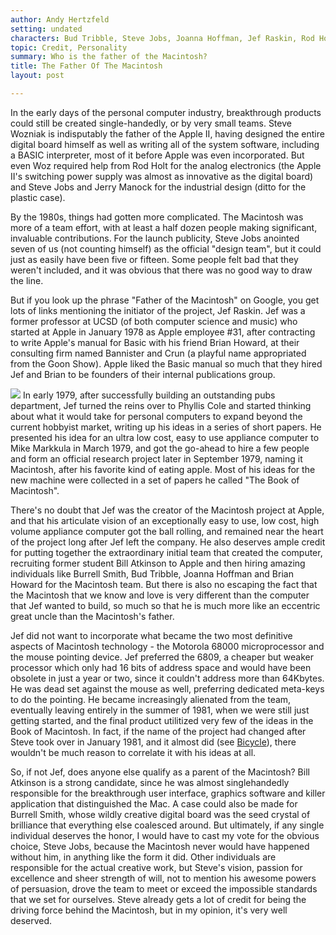 ```yaml
---
author: Andy Hertzfeld
setting: undated
characters: Bud Tribble, Steve Jobs, Joanna Hoffman, Jef Raskin, Rod Holt, Burrell Smith, Brian Howard, Steve Wozniak, Jerry Manock, Bill Atkinson, Mike Markkula
topic: Credit, Personality
summary: Who is the father of the Macintosh?
title: The Father Of The Macintosh
layout: post

---
```


In the early days of the personal computer industry, breakthrough products could still be created single-handedly, or by very small teams. Steve Wozniak is indisputably the father of the Apple II, having designed the entire digital board himself as well as writing all of the system software, including a BASIC interpreter, most of it before Apple was even incorporated. But even Woz required help from Rod Holt for the analog electronics (the Apple II's switching power supply was almost as innovative as the digital board) and Steve Jobs and Jerry Manock for the industrial design (ditto for the plastic case).

  
  
  
  
By the 1980s, things had gotten more complicated. The Macintosh was more of a team effort, with at least a half dozen people making significant, invaluable contributions. For the launch publicity, Steve Jobs anointed seven of us (not counting himself) as the official "design team", but it could just as easily have been five or fifteen. Some people felt bad that they weren't included, and it was obvious that there was no good way to draw the line.  
  
  
But if you look up the phrase "Father of the Macintosh" on Google, you get lots of links mentioning the initiator of the project, Jef Raskin. Jef was a former professor at UCSD (of both computer science and music) who started at Apple in January 1978 as Apple employee #31, after contracting to write Apple's manual for Basic with his friend Brian Howard, at their consulting firm named Bannister and Crun (a playful name appropriated from the Goon Show). Apple liked the Basic manual so much that they hired Jef and Brian to be founders of their internal publications group.  
  
  
 [![](images/Macintosh/jef_t.jpg)](images/Macintosh/jef.jpg) In early 1979, after successfully building an outstanding pubs department, Jef turned the reins over to Phyllis Cole and started thinking about what it would take for personal computers to expand beyond the current hobbyist market, writing up his ideas in a series of short papers. He presented his idea for an ultra low cost, easy to use appliance computer to Mike Markkula in March 1979, and got the go-ahead to hire a few people and form an official research project later in September 1979, naming it Macintosh, after his favorite kind of eating apple. Most of his ideas for the new machine were collected in a set of papers he called "The Book of Macintosh".  
  
  
 There's no doubt that Jef was the creator of the Macintosh project at Apple, and that his articulate vision of an exceptionally easy to use, low cost, high volume appliance computer got the ball rolling, and remained near the heart of the project long after Jef left the company. He also deserves ample credit for putting together the extraordinary initial team that created the computer, recruiting former student Bill Atkinson to Apple and then hiring amazing individuals like Burrell Smith, Bud Tribble, Joanna Hoffman and Brian Howard for the Macintosh team. But there is also no escaping the fact that the Macintosh that we know and love is very different than the computer that Jef wanted to build, so much so that he is much more like an eccentric great uncle than the Macintosh's father.  
  
  
 Jef did not want to incorporate what became the two most definitive aspects of Macintosh technology - the Motorola 68000 microprocessor and the mouse pointing device. Jef preferred the 6809, a cheaper but weaker processor which only had 16 bits of address space and would have been obsolete in just a year or two, since it couldn't address more than 64Kbytes. He was dead set against the mouse as well, preferring dedicated meta-keys to do the pointing. He became increasingly alienated from the team, eventually leaving entirely in the summer of 1981, when we were still just getting started, and the final product utilitized very few of the ideas in the Book of Macintosh. In fact, if the name of the project had changed after Steve took over in January 1981, and it almost did (see [Bicycle](/bicycle)), there wouldn't be much reason to correlate it with his ideas at all.  
  
  
 So, if not Jef, does anyone else qualify as a parent of the Macintosh? Bill Atkinson is a strong candidate, since he was almost singlehandedly responsible for the breakthrough user interface, graphics software and killer application that distinguished the Mac. A case could also be made for Burrell Smith, whose wildly creative digital board was the seed crystal of brilliance that everything else coalesced around. But ultimately, if any single individual deserves the honor, I would have to cast my vote for the obvious choice, Steve Jobs, because the Macintosh never would have happened without him, in anything like the form it did. Other individuals are responsible for the actual creative work, but Steve's vision, passion for excellence and sheer strength of will, not to mention his awesome powers of persuasion, drove the team to meet or exceed the impossible standards that we set for ourselves. Steve already gets a lot of credit for being the driving force behind the Macintosh, but in my opinion, it's very well deserved. 
